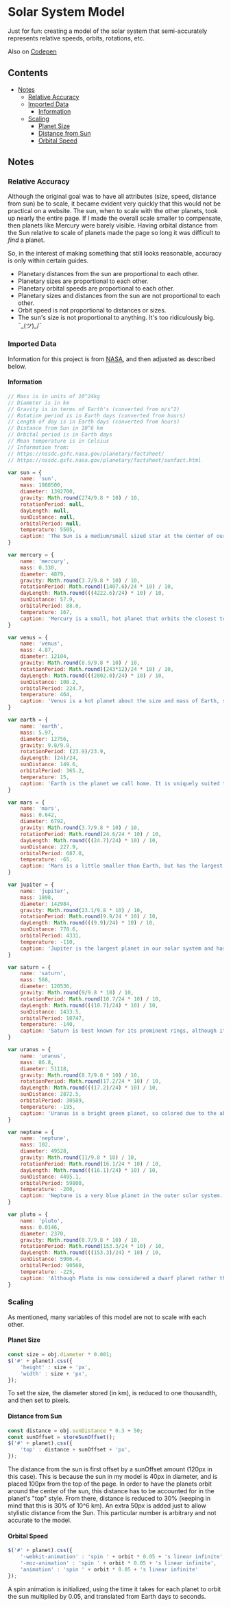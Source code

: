 # Solar System Model
Just for fun: creating a model of the solar system that semi-accurately represents relative speeds, orbits, rotations, etc.

Also on [Codepen](https://codepen.io/susanpallmann/pen/eYZLBeN)

## Contents
* [Notes](#notes)
	* [Relative Accuracy](#relative-accuracy)
	* [Imported Data](#imported-data)
		* [Information](#information)
	* [Scaling](#scaling)
		* [Planet Size](#planet-size)
		* [Distance from Sun](#distance-from-sun)
		* [Orbital Speed](#orbital-speed)

## Notes
### Relative Accuracy
Although the original goal was to have all attributes (size, speed, distance from sun) be to scale, it became evident very quickly that this would not be practical on a website. The sun, when to scale with the other planets, took up nearly the entire page. If I made the overall scale smaller to compensate, then planets like Mercury were barely visible. Having orbital distance from the Sun relative to scale of planets made the page so long it was difficult to *find* a planet. 

So, in the interest of making something that still looks reasonable, accuracy is only within certain guides.

* Planetary distances from the sun are proportional to each other.
* Planetary sizes are proportional to each other.
* Planetary orbital speeds are proportional to each other.
* Planetary sizes and distances from the sun are not proportional to each other.
* Orbit speed is not proportional to distances or sizes.
* The sun's size is not proportional to anything. It's too ridiculously big. ¯\_(ツ)_/¯

### Imported Data
Information for this project is from [NASA](https://nssdc.gsfc.nasa.gov/planetary/factsheet/), and then adjusted as described below.

#### Information
```javascript
// Mass is in units of 10^24kg
// Diameter is in km
// Gravity is in terms of Earth's (converted from m/s^2)
// Rotation period is in Earth days (converted from hours)
// Length of day is in Earth days (converted from hours)
// Distance from Sun in 10^6 km
// Orbital period is in Earth days
// Mean temperature is in Celsius
// Information from:
// https://nssdc.gsfc.nasa.gov/planetary/factsheet/
// https://nssdc.gsfc.nasa.gov/planetary/factsheet/sunfact.html

var sun = {
	name: 'sun',
	mass: 1988500,
	diameter: 1392700,
	gravity: Math.round(274/9.8 * 10) / 10,
	rotationPeriod: null,
	dayLength: null,
	sunDistance: null,
	orbitalPeriod: null,
	temperature: 5505,
	caption: 'The Sun is a medium/small sized star at the center of our solar system.'
}

var mercury = {
	name: 'mercury',
	mass: 0.330,
	diameter: 4879,
	gravity: Math.round(3.7/9.8 * 10) / 10,
	rotationPeriod: Math.round((1407.6)/24 * 10) / 10,
	dayLength: Math.round(((4222.6)/24) * 10) / 10,
	sunDistance: 57.9,
	orbitalPeriod: 88.0,
	temperature: 167,
	caption: 'Mercury is a small, hot planet that orbits the closest to the sun.'
}

var venus = {
	name: 'venus',
	mass: 4.87,
	diameter: 12104,
	gravity: Math.round(8.9/9.8 * 10) / 10,
	rotationPeriod: Math.round((243*12)/24 * 10) / 10,
	dayLength: Math.round(((2802.0)/24) * 10) / 10,
	sunDistance: 108.2,
	orbitalPeriod: 224.7,
	temperature: 464,
	caption: 'Venus is a hot planet about the size and mass of Earth, sometimes called our sister planet.'
}

var earth = {
	name: 'earth',
	mass: 5.97,
	diameter: 12756,
	gravity: 9.8/9.8,
	rotationPeriod: (23.9)/23.9,
	dayLength: (24)/24,
	sunDistance: 149.6,
	orbitalPeriod: 365.2,
	temperature: 15,
	caption: 'Earth is the planet we call home. It is uniquely suited to life, which is why you\'re here!'
}

var mars = {
	name: 'mars',
	mass: 0.642,
	diameter: 6792,
	gravity: Math.round(3.7/9.8 * 10) / 10,
	rotationPeriod: Math.round(24.6/24 * 10) / 10,
	dayLength: Math.round(((24.7)/24) * 10) / 10,
	sunDistance: 227.9,
	orbitalPeriod: 687.0,
	temperature: -65,
	caption: 'Mars is a little smaller than Earth, but has the largest mountain in our solar system.'
}

var jupiter = {
	name: 'jupiter',
	mass: 1898,
	diameter: 142984,
	gravity: Math.round(23.1/9.8 * 10) / 10,
	rotationPeriod: Math.round(9.9/24 * 10) / 10,
	dayLength: Math.round(((9.9)/24) * 10) / 10,
	sunDistance: 778.6,
	orbitalPeriod: 4331,
	temperature: -110,
	caption: 'Jupiter is the largest planet in our solar system and has a large red spot that is actually a long, ongoing storm!'
}

var saturn = {
	name: 'saturn',
	mass: 568,
	diameter: 120536,
	gravity: Math.round(9/9.8 * 10) / 10,
	rotationPeriod: Math.round(10.7/24 * 10) / 10,
	dayLength: Math.round(((10.7)/24) * 10) / 10,
	sunDistance: 1433.5,
	orbitalPeriod: 10747,
	temperature: -140,
	caption: 'Saturn is best known for its prominent rings, although it is not actually the only planet with rings in our system.'
}

var uranus = {
	name: 'uranus',
	mass: 86.8,
	diameter: 51118,
	gravity: Math.round(8.7/9.8 * 10) / 10,
	rotationPeriod: Math.round(17.2/24 * 10) / 10,
	dayLength: Math.round(((17.2)/24) * 10) / 10,
	sunDistance: 2872.5,
	orbitalPeriod: 30589,
	temperature: -195,
	caption: 'Uranus is a bright green planet, so colored due to the absorption of red light by methane gas in the atmosphere.'
}

var neptune = {
	name: 'neptune',
	mass: 102,
	diameter: 49528,
	gravity: Math.round(11/9.8 * 10) / 10,
	rotationPeriod: Math.round(16.1/24 * 10) / 10,
	dayLength: Math.round(((16.1)/24) * 10) / 10,
	sunDistance: 4495.1,
	orbitalPeriod: 59800,
	temperature: -200,
	caption: 'Neptune is a very blue planet in the outer solar system. Although it is much larger than Earth, its gravity is remarkably similar to ours!'
}

var pluto = {
	name: 'pluto',
	mass: 0.0146,
	diameter: 2370,
	gravity: Math.round(0.7/9.8 * 10) / 10,
	rotationPeriod: Math.round(153.3/24 * 10) / 10,
	dayLength: Math.round(((153.3)/24) * 10) / 10,
	sunDistance: 5906.4,
	orbitalPeriod: 90560,
	temperature: -225,
	caption: 'Although Pluto is now considered a dwarf planet rather than a full planet, I included it to make my model feel more nostalgic. :)'
}
```

### Scaling
As mentioned, many variables of this model are not to scale with each other.

#### Planet Size
```javascript
const size = obj.diameter * 0.001;
$('#' + planet).css({
	'height' : size + 'px',
	'width' : size + 'px',
});
```
To set the size, the diameter stored (in km), is reduced to one thousandth, and then set to pixels.

#### Distance from Sun
```javascript
const distance = obj.sunDistance * 0.3 + 50;
const sunOffset = storeSunOffset();
$('#' + planet).css({
	'top' : distance + sunOffset + 'px',
});
```
The distance from the sun is first offset by a sunOffset amount (120px in this case). This is because the sun in my model is 40px in diameter, and is placed 100px from the top of the page. In order to have the planets orbit around the center of the sun, this distance has to be accounted for in the planet's "top" style. From there, distance is reduced to 30% (keeping in mind that this is 30% of 10^6 km). An extra 50px is added just to allow stylistic distance from the Sun. This particular number is arbitrary and not accurate to the model.

#### Orbital Speed
```javascript
$('#' + planet).css({
	'-webkit-animation' : 'spin ' + orbit * 0.05 + 's linear infinite',
	'-moz-animation' : 'spin ' + orbit * 0.05 + 's linear infinite',
	'animation' : 'spin ' + orbit * 0.05 + 's linear infinite'
});
```
A spin animation is initialized, using the time it takes for each planet to orbit the sun multiplied by 0.05, and translated from Earth days to seconds.
